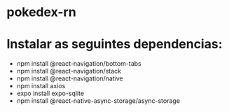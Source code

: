 # pokedex-rn

# Instalar as seguintes dependencias: 
- npm install @react-navigation/bottom-tabs  
- npm install @react-navigation/stack     
- npm install @react-navigation/native  
- npm install axios
- expo install expo-sqlite
- npm install @react-native-async-storage/async-storage
